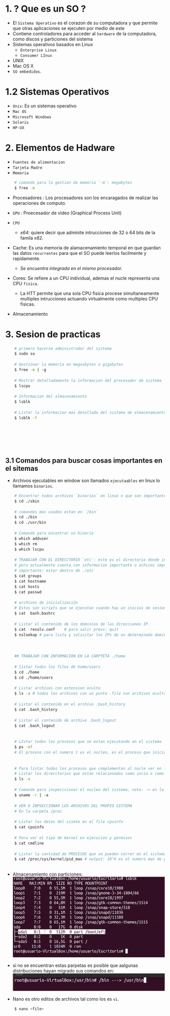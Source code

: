 # 1. ? Que es un SO ?
* El `Sistema Operativo` es el corazon de su computadora y que permite que otras aplicaciones se ejecuten por medio de este
* Contiene controladores para acceder al `hardware` de la computadora, como discos y particiones del sistema
* Sistemas operativos basados en Linux
    * `Enterprise Linux`
    * `Consumer LInux`
* UNIX
* Mac OS X
* `SO embedidos`.
# 1.2 Sistemas Operativos

* `Unix`: Es un sistemas operativo
* `Mac OS`
* `Microsoft Windows`
* `Solaris`
* `HP-UX`
# 2. Elementos de Hadware

* `Fuentes de alimentacion`
* `Tarjeta Madre`
* `Memoria`
```bash
    # comando para la gestion de memoria `-m`: megabytes
    $ free -m 

```
* Procesadores : Los procesadores son los encaragados de realizar las operaciones de computo.
* `GPU`  : Proecesador de video (Graphical Process Unit)
* `CPU`
    - *x64*: quiere decir que adminite intrucciones de 32 o 64 bits de la famila x82.
* Cache: Es una memoria de alamacenamiento temporal en que guardan las datos `recurrentes` para que el SO puede leerlos facilmente y rapidamente.
    - *Se encuentra integrada en el mismo procesador.*
* Cores: Se refiere  a un CPU individual, ademas el nucle representa una CPU `fisica`.
    - La HTT permite que una sola CPU fisica procese simultaneamente multiples intrucciones actuando virtualmente como multiples CPU fisicas.

* Almacenamiento


# 3. Sesion de practicas
```bash
    # primero hacerse administrador del sistema
    $ sudo su

    # Gestionar la memoria en megasbytes o gigabytes
    $ free -m | -g

    # Mostrar detalladamente la informacion del procesador de sistema
    $ lscpu

    # Informacion del almacenamiento
    $ lsblk

    # Listar la informacion mas detallada del sistema de almacenamiento
    $ lsblk -f    
    

    
    
    

```
## 3.1 Comandos para buscar cosas importantes en el sitemas
* Archivos ejecutables en window son llamados `ejecutaables` en linux lo llamamos `binarios`.
```bash
    # Encontrar todos archivos `binarios` en linux o que son importantes para el sistema
    $ cd ./sbin

    # comandos mas usados estan en `/bin`
    $ cd ./bin
    $ cd ./usr/bin

    # Comando para encontrar un binario
    $ which adduser
    $ which rm
    $ which lscpu

    # TRABAJAR CON EL DIRECCTORIO `etc`: este es el directorio donde inicialmente se podia almacenar informacion cualquier
    # pero actualmente cuenta con informacion importante o achivos importantes
    # importante: estar dentro de ./etc
    $ cat groups
    $ cat hostname  
    $ cat hosts
    $ cat passwd
    
    # archivos de inicialización
    # Estos son scripts que se ejecutan cuando hay un inicios de sesion de los usuario
    $ cat  bash.bashrc

    # Listar el contenido de los dominios de las direcciones IP.
    $ cat  resolv.conf    # para salir press: quit
    $ nslookup # para lista y solicitar los IPs de un determinado dominio
    
    

    ## TRABAJAR CON INFORMACION EN LA CARPTETA ./home

    # listar todos los files de home/users
    $ cd ./home 
    $ cd ./home/users

    # Listar archivos con extension oculto
    $ ls -a # todos los archivos con un punto .file son archivos ocultos

    # Listar el contenido en el archivo .bash_history
    $ cat .bash_history

    # Listar el contenido de archivo .bash_logout
    $ cat .bash_logout
    

    # LIstar todos los procesos que se estan ejecutando en el sistema
    $ ps -ef
    # El proceso con el numero 1 es el nucleo, es el proceso que inicia todo. Inicia todo y es el que ejecuta el sistema operativo como tal


    # Para listar todos los procesos que complementan al nucle ver en la carpeta `boot` ref = /home/user/boot
    # Listar los direcctorios que estan relacionados como incia o como es el arranque el sistema operativo o son archivos de la configuracion del nucleo
    $ ls -a 

    # Comando para inspecccionar el nucleo del sistema, nota: -> en la carpte /boot
    $ uname -r | -a

    # VER O INPSECCIONAR LOS ARCHIVOS DEL PROPIO SISTEMA
    # En la carpeta /proc

    # Listar los datos del sismte en el file cpuinfo
    $ cat cpuinfo

    # Para ver el tipo de kernel en ejecucion y permisos
    $ cat cmdline

    # Listar la cantidad de PROCESOS que se pueden correr en el sistema
    $ cat /proc/sys/kernel/pid_max # output: 10^6 es el numero max de procesos, si es sistema desborda esta cifra, el  computador se detiene.



```
* Almacenamiento con particiones: 
![Alt text](image.png)
* si no se encuentran estas parpetas es posible que aalgunas distribuciones hayan migrado sus comandos en: 
![Alt text](image-1.png)

* Nano es otro editos de archivos tal como los es `vi`.
```bash
    $ nano <file>
```